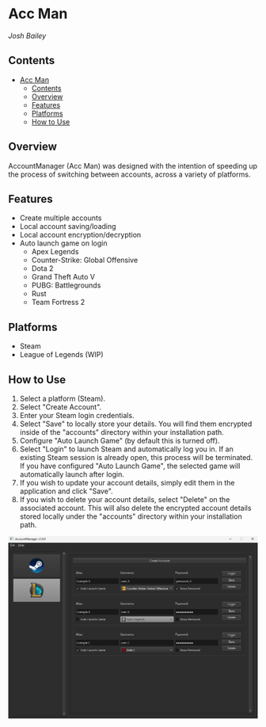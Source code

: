 # Acc Man
*Josh Bailey*<br />

## Contents
- [Acc Man](#acc-man)
	- [Contents](#contents)
	- [Overview](#overview)
	- [Features](#features)
	- [Platforms](#platforms)
	- [How to Use](#how-to-use)

## Overview
AccountManager (Acc Man) was designed with the intention of speeding up the process of switching between accounts, across a variety of platforms.

## Features
- Create multiple accounts
- Local account saving/loading
- Local account encryption/decryption
- Auto launch game on login
  - Apex Legends
  - Counter-Strike: Global Offensive
  - Dota 2
  - Grand Theft Auto V
  - PUBG: Battlegrounds
  - Rust
  - Team Fortress 2

## Platforms
- Steam
- League of Legends (WIP)

## How to Use
1) Select a platform (Steam).
2) Select "Create Account".
3) Enter your Steam login credentials.
4) Select "Save" to locally store your details. You will find them encrypted inside of the "accounts" directory within your installation path.
5) Configure "Auto Launch Game" (by default this is turned off).
6) Select "Login" to launch Steam and automatically log you in. If an existing Steam session is already open, this process will be terminated. If you have configured "Auto Launch Game", the selected game will automatically launch after login.
7) If you wish to update your account details, simply edit them in the application and click "Save".
8) If you wish to delete your account details, select "Delete" on the associated account. This will also delete the encrypted account details stored locally under the "accounts" directory within your installation path.

![](account_manager_ui.png)
